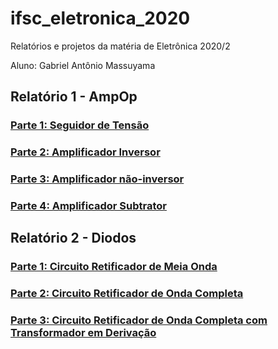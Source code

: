 # ifsc_eletronica_2020

Relatórios e projetos da matéria de Eletrônica 2020/2

Aluno: Gabriel Antônio Massuyama

## Relatório 1 - AmpOp
### [Parte 1: Seguidor de Tensão](https://github.com/GabrielMassuy/ifsc_eletronica_2020/blob/master/Relat%C3%B3rio%201/parte1.md)
### [Parte 2: Amplificador Inversor](https://github.com/GabrielMassuy/ifsc_eletronica_2020/blob/master/Relat%C3%B3rio%201/parte2.md)
### [Parte 3: Amplificador não-inversor](https://github.com/GabrielMassuy/ifsc_eletronica_2020/blob/master/Relat%C3%B3rio%201/parte3.md)
### [Parte 4: Amplificador Subtrator](https://github.com/GabrielMassuy/ifsc_eletronica_2020/blob/master/Relat%C3%B3rio%201/parte4.md)

## Relatório 2 - Diodos
### [Parte 1: Circuito Retificador de Meia Onda](https://github.com/GabrielMassuy/ifsc_eletronica_2020/blob/master/Relat%C3%B3rio%202/parte1.md)
### [Parte 2: Circuito Retificador de Onda Completa](https://github.com/GabrielMassuy/ifsc_eletronica_2020/blob/master/Relat%C3%B3rio%202/parte2.md)
### [Parte 3: Circuito Retificador de Onda Completa com Transformador em Derivação](https://github.com/GabrielMassuy/ifsc_eletronica_2020/blob/master/Relat%C3%B3rio%202/parte3.md)
